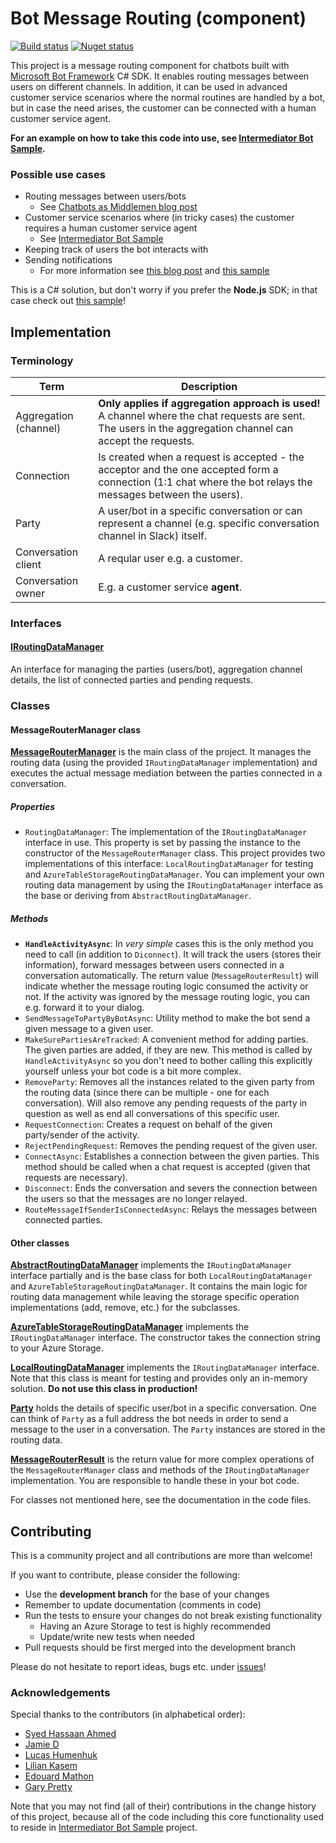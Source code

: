 Bot Message Routing (component)
===============================

[![Build status](https://ci.appveyor.com/api/projects/status/ig99aq8273sx2tyh?svg=true)](https://ci.appveyor.com/project/tompaana/bot-message-routing)
[![Nuget status](https://img.shields.io/nuget/v/Underscore.Bot.MessageRouting.svg)](https://www.nuget.org/packages/Underscore.Bot.MessageRouting)

This project is a message routing component for chatbots built with
[Microsoft Bot Framework](https://dev.botframework.com/) C# SDK. It enables routing messages between
users on different channels. In addition, it can be used in advanced customer service scenarios
where the normal routines are handled by a bot, but in case the need arises, the customer can be
connected with a human customer service agent.

**For an example on how to take this code into use, see
[Intermediator Bot Sample](https://github.com/tompaana/intermediator-bot-sample).**

### Possible use cases ###

* Routing messages between users/bots
    * See [Chatbots as Middlemen blog post](http://tomipaananen.azurewebsites.net/?p=1851)
* Customer service scenarios where (in tricky cases) the customer requires a human customer service agent
    * See [Intermediator Bot Sample](https://github.com/tompaana/intermediator-bot-sample)
* Keeping track of users the bot interacts with
* Sending notifications
    * For more information see [this blog post](http://tomipaananen.azurewebsites.net/?p=2231) and
      [this sample](https://github.com/tompaana/remote-control-bot-sample)

This is a C# solution, but don't worry if you prefer the **Node.js** SDK; in that case check out
[this sample](https://github.com/palindromed/Bot-HandOff)!

## Implementation ##

### Terminology ###

| Term | Description |
| ---- | ----------- |
| Aggregation (channel) | **Only applies if aggregation approach is used!** A channel where the chat requests are sent. The users in the aggregation channel can accept the requests. |
| Connection | Is created when a request is accepted - the acceptor and the one accepted form a connection (1:1 chat where the bot relays the messages between the users). |
| Party | A user/bot in a specific conversation or can represent a channel (e.g. specific conversation channel in Slack) itself. |
| Conversation client | A reqular user e.g. a customer. |
| Conversation owner | E.g. a customer service **agent**. |

### Interfaces ###

#### [IRoutingDataManager](/BotMessageRouting/MessageRouting/DataStore/IRoutingDataManager.cs) ####

An interface for managing the parties (users/bot), aggregation channel details, the list of
connected parties and pending requests.

### Classes ###

#### MessageRouterManager class ####

**[MessageRouterManager](/BotMessageRouting/MessageRouting/MessageRouterManager.cs)** is the main
class of the project. It manages the routing data (using the provided `IRoutingDataManager`
implementation) and executes the actual message mediation between the parties connected in a
conversation.

##### Properties #####

* `RoutingDataManager`: The implementation of the `IRoutingDataManager` interface in use. This
  property is set by passing the instance to the constructor of the `MessageRouterManager` class.
  This project provides two implementations of this interface: `LocalRoutingDataManager` for testing
  and `AzureTableStorageRoutingDataManager`. You can implement your own routing data management by
  using the `IRoutingDataManager` interface as the base or deriving from
  `AbstractRoutingDataManager`.

##### Methods #####

* **`HandleActivityAsync`**: In *very simple* cases this is the only method you need to call (in
  addition to `Diconnect`). It will track the users (stores their information), forward messages
  between users connected in a conversation automatically. The return value (`MessageRouterResult`)
  will indicate whether the message routing logic consumed the activity or not. If the activity was
  ignored by the message routing logic, you can e.g. forward it to your dialog.
* `SendMessageToPartyByBotAsync`: Utility method to make the bot send a given message to a given user.
* `MakeSurePartiesAreTracked`: A convenient method for adding parties. The given parties are added,
  if they are new. This method is called by `HandleActivityAsync` so you don't need to bother
  calling this explicitly yourself unless your bot code is a bit more complex.
* `RemoveParty`: Removes all the instances related to the given party from the routing data (since
  there can be multiple - one for each conversation). Will also remove any pending requests of the
  party in question as well as end all conversations of this specific user.
* `RequestConnection`: Creates a request on behalf of the given party/sender of the activity.
* `RejectPendingRequest`: Removes the pending request of the given user.
* `ConnectAsync`: Establishes a connection between the given parties. This method should be called
  when a chat request is accepted (given that requests are necessary).
* `Disconnect`: Ends the conversation and severs the connection between the users so that the
  messages are no longer relayed.
* `RouteMessageIfSenderIsConnectedAsync`: Relays the messages between connected parties.

#### Other classes ####

**[AbstractRoutingDataManager](/BotMessageRouting/MessageRouting/DataStore/AbstractRoutingDataManager.cs)**
implements the `IRoutingDataManager` interface partially and is the base class for both
`LocalRoutingDataManager` and `AzureTableStorageRoutingDataManager`. It contains the main logic for
routing data management while leaving the storage specific operation implementations
(add, remove, etc.) for the subclasses.

**[AzureTableStorageRoutingDataManager](/BotMessageRouting/MessageRouting/DataStore/Azure/AzureTableStorageRoutingDataManager.cs)**
implements the `IRoutingDataManager` interface. The constructor takes the connection string to your
Azure Storage.

**[LocalRoutingDataManager](/BotMessageRouting/MessageRouting/DataStore/Local/LocalRoutingDataManager.cs)**
implements the `IRoutingDataManager` interface. Note that this class is meant for testing and
provides only an in-memory solution. **Do not use this class in production!**

**[Party](/BotMessageRouting/Models/Party.cs)** holds the details of specific user/bot in a specific
conversation. One can think of `Party` as a full address the bot needs in order to send a message to
the user in a conversation. The `Party` instances are stored in the routing data.

**[MessageRouterResult](/BotMessageRouting/MessageRouting/MessageRouterResult.cs)** is the return
value for more complex operations of the `MessageRouterManager` class and methods of the
`IRoutingDataManager` implementation. You are responsible to handle these in your bot code.

For classes not mentioned here, see the documentation in the code files.

## Contributing ##

This is a community project and all contributions are more than welcome!

If you want to contribute, please consider the following:
* Use the **development branch** for the base of your changes
* Remember to update documentation (comments in code)
* Run the tests to ensure your changes do not break existing functionality
    * Having an Azure Storage to test is highly recommended
    * Update/write new tests when needed
* Pull requests should be first merged into the development branch

Please do not hesitate to report ideas, bugs etc. under
[issues](https://github.com/tompaana/bot-message-routing/issues)!

### Acknowledgements ###

Special thanks to the contributors (in alphabetical order):

* [Syed Hassaan Ahmed](https://github.com/syedhassaanahmed)
* [Jamie D](https://github.com/daltskin)
* [Lucas Humenhuk](https://github.com/lcarli)
* [Lilian Kasem](https://github.com/liliankasem)
* [Edouard Mathon](https://github.com/edouard-mathon)
* [Gary Pretty](https://github.com/garypretty)

Note that you may not find (all of their) contributions in the change history of this project,
because all of the code including this core functionality used to reside in
[Intermediator Bot Sample](https://github.com/tompaana/intermediator-bot-sample) project.
